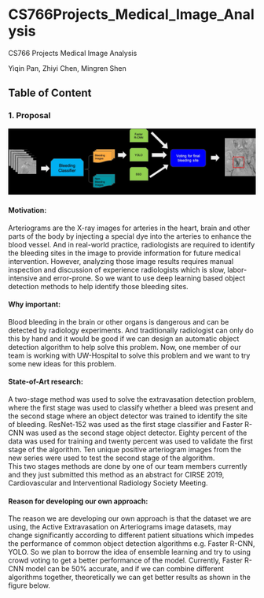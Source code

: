 # CS766Projects_Medical_Image_Analysis
CS766  Projects Medical Image Analysis

Yiqin Pan, Zhiyi Chen, Mingren Shen

## Table of Content
### 1. Proposal

![Project Pipeline](Archive/project_structure.jpg)

#### Motivation:
Arteriograms are the X-ray images for arteries in the heart, brain and other parts of the body by injecting a special dye into the arteries to enhance the blood vessel. And in real-world practice, radiologists are required to identify the bleeding sites in the image to provide information for future medical intervention. However, analyzing those image results requires manual inspection and discussion of experience radiologists which is slow, labor-intensive and error-prone. So we want to use deep learning based object detection methods to help identify those bleeding sites. 

#### Why important:
Blood bleeding in the brain or other organs is dangerous and can be detected by radiology experiments. And traditionally radiologist can only do this by hand and it would be good if we can design an automatic object detection algorithm to help solve this problem. Now, one member of our team is working with UW-Hospital to solve this problem and we want to try some new ideas for this problem.

#### State-of-Art research:
A two-stage method was used to solve the extravasation detection problem, where the first stage was used to classify whether a bleed was present and the second stage where an object detector was trained to identify the site of bleeding. ResNet-152 was used as the first stage classifier and Faster R-CNN was used as the second stage object detector. Eighty percent of the data was used for training and twenty percent was used to validate the first stage of the algorithm. Ten unique positive arteriogram images from the new series were used to test the second stage of the algorithm.  
This two stages methods are done by one of our team members currently and they just submitted this method as an abstract for CIRSE 2019, Cardiovascular and Interventional Radiology Society Meeting.

#### Reason for developing our own approach:
The reason we are developing our own approach is that the dataset we are using, the Active Extravasation on Arteriograms image datasets, may change significantly according to different patient situations which impedes the performance of common object detection algorithms e.g. Faster R-CNN, YOLO. So we plan to borrow the idea of ensemble learning and try to using crowd voting to get a better performance of the model. Currently, Faster R-CNN model can be 50% accurate, and if we can combine different algorithms together, theoretically we can get better results as shown in the figure below. 
